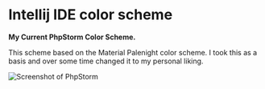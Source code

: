 # Intellij IDE color scheme

**My Current PhpStorm Color Scheme.**

This scheme based on the Material Palenight color scheme.
I took this as a basis and over some time changed it to my personal liking.

![Screenshot of PhpStorm](https://github.com/jascha030/Intellij-IDE-Color-Scheme/blob/master/Screenshot.png)